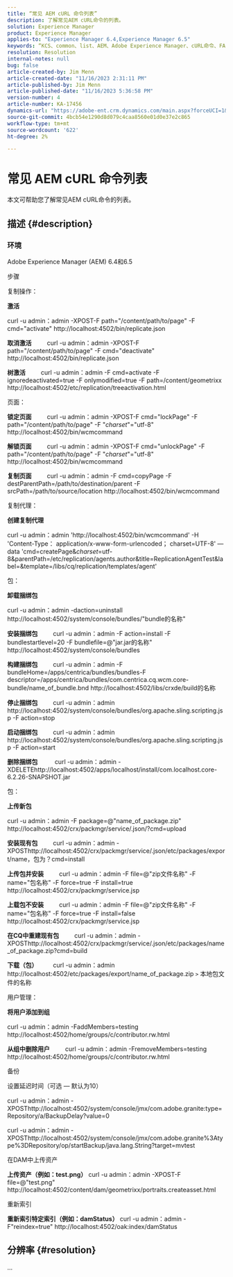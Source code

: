 ```yaml
---
title: “常见 AEM cURL 命令列表”
description: 了解常见AEM cURL命令的列表。
solution: Experience Manager
product: Experience Manager
applies-to: "Experience Manager 6.4,Experience Manager 6.5"
keywords: “KCS、common、list、AEM、Adobe Experience Manager、cURL命令、FAQ、6.4、6.5”
resolution: Resolution
internal-notes: null
bug: false
article-created-by: Jim Menn
article-created-date: "11/16/2023 2:31:11 PM"
article-published-by: Jim Menn
article-published-date: "11/16/2023 5:36:58 PM"
version-number: 4
article-number: KA-17456
dynamics-url: "https://adobe-ent.crm.dynamics.com/main.aspx?forceUCI=1&pagetype=entityrecord&etn=knowledgearticle&id=588ebac7-8c84-ee11-8179-6045bd006268"
source-git-commit: 4bcb54e1290d8d079c4caa8560e01d0e37e2c865
workflow-type: tm+mt
source-wordcount: '622'
ht-degree: 2%

---
```


# 常见 AEM cURL 命令列表


本文可帮助您了解常见AEM cURL命令的列表。

## 描述 {#description}


### <b>环境</b>

Adobe Experience Manager (AEM) 6.4和6.5

步骤

复制操作：

<b>激活</b>

curl -u admin：admin -XPOST-F path=&quot;/content/path/to/page&quot; -F cmd=&quot;activate&quot; http://localhost:4502/bin/replicate.json

<b>取消激活</b>
        curl -u admin：admin -XPOST-F path=&quot;/content/path/to/page&quot; -F cmd=&quot;deactivate&quot; http://localhost:4502/bin/replicate.json

<b>树激活</b>
        curl -u admin：admin -F cmd=activate -F ignoredeactivated=true -F onlymodified=true -F path=/content/geometrixx http://localhost:4502/etc/replication/treeactivation.html

页面：

<b>锁定页面</b>
        curl -u admin：admin -XPOST-F cmd=&quot;lockPage&quot; -F path=&quot;/content/path/to/page&quot; -F &quot;_charset_&quot;=&quot;utf-8&quot; http://localhost:4502/bin/wcmcommand

<b>解锁页面</b>
        curl -u admin：admin -XPOST-F cmd=&quot;unlockPage&quot; -F path=&quot;/content/path/to/page&quot; -F &quot;_charset_&quot;=&quot;utf-8&quot; http://localhost:4502/bin/wcmcommand

<b>复制页面</b>
        curl -u admin：admin -F cmd=copyPage -F destParentPath=/path/to/destination/parent -F srcPath=/path/to/source/location http://localhost:4502/bin/wcmcommand

复制代理：

<b>创建复制代理</b>

curl -u admin：admin &#39;http://localhost:4502/bin/wcmcommand&#39; -H &#39;Content-Type： application/x-www-form-urlencoded； charset=UTF-8&#39; —data &#39;cmd=createPage&amp;_charset_=utf-8&amp;parentPath=/etc/replication/agents.author&amp;title=ReplicationAgentTest&amp;label=&amp;template=/libs/cq/replication/templates/agent&#39;

包：

<b>卸载捆绑包</b>

curl -u admin：admin -daction=uninstall http://localhost:4502/system/console/bundles/&quot;bundle的名称&quot;

<b>安装捆绑包</b>
        curl -u admin：admin -F action=install -F bundlestartlevel=20 -F bundlefile=@&quot;jar.jar的名称&quot; http://localhost:4502/system/console/bundles

<b>构建捆绑包</b>
        curl -u admin：admin -F bundleHome=/apps/centrica/bundles/bundles-F descriptor=/apps/centrica/bundles/com.centrica.cq.wcm.core-bundle/name_of_bundle.bnd http://localhost:4502/libs/crxde/build的名称

<b>停止捆绑包</b>
        curl -u admin：admin http://localhost:4502/system/console/bundles/org.apache.sling.scripting.jsp -F action=stop

<b>启动捆绑包</b>
        curl -u admin：admin http://localhost:4502/system/console/bundles/org.apache.sling.scripting.jsp -F action=start

<b>删除捆绑包</b>
         curl -u admin：admin -XDELETEhttp://localhost:4502/apps/localhost/install/com.localhost.core-6.2.26-SNAPSHOT.jar

包：

<b>上传新包</b>

curl -u admin：admin -F package=@&quot;name_of_package.zip&quot; http://localhost:4502/crx/packmgr/service/.json/?cmd=upload

<b>安装现有包</b>
        curl -u admin：admin -XPOSThttp://localhost:4502/crx/packmgr/service/.json/etc/packages/export/name，包为？cmd=install

<b>上传包并安装</b>
        curl -u admin：admin -F file=@&quot;zip文件名称&quot; -F name=&quot;包名称&quot; -F force=true -F install=true http://localhost:4502/crx/packmgr/service.jsp

<b>上载包不安装</b>
        curl -u admin：admin -F file=@&quot;zip文件名称&quot; -F name=&quot;包名称&quot; -F force=true -F install=false http://localhost:4502/crx/packmgr/service.jsp

<b>在CQ中重建现有包</b>
        curl -u admin：admin -XPOSThttp://localhost:4502/crx/packmgr/service/.json/etc/packages/name_of_package.zip?cmd=build

<b>下载（包）</b>
        curl -u admin：admin http://localhost:4502/etc/packages/export/name_of_package.zip `>`  本地包文件的名称

用户管理：

<b>将用户添加到组</b>

curl -u admin：admin -FaddMembers=testing http://localhost:4502/home/groups/c/contributor.rw.html

<b>从组中删除用户</b>
        curl -u admin：admin -FremoveMembers=testing http://localhost:4502/home/groups/c/contributor.rw.html

备份

设置延迟时间（可选 — 默认为10）

curl -u admin：admin -XPOSThttp://localhost:4502/system/console/jmx/com.adobe.granite:type=Repository/a/BackupDelay?value=0

curl -u admin：admin -XPOSThttp://localhost:4502/system/console/jmx/com.adobe.granite%3Atype%3DRepository/op/startBackup/java.lang.String?target=mvtest

在DAM中上传资产

<b>上传资产（例如：test.png）</b>
curl -u admin：admin -XPOST-F file=@&quot;test.png&quot; http://localhost:4502/content/dam/geometrixx/portraits.createasset.html

重新索引

<b>重新索引特定索引（例如：damStatus）</b>
curl -u admin：admin -F&quot;reindex=true&quot; http://localhost:4502/oak:index/damStatus


## 分辨率 {#resolution}


...
